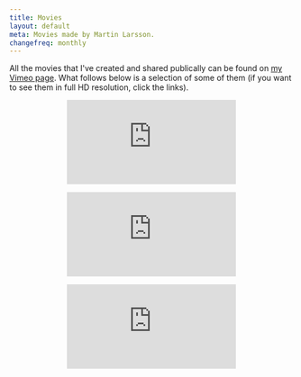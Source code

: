 ```yaml
---
title: Movies
layout: default
meta: Movies made by Martin Larsson.
changefreq: monthly
---
```


All the movies that I've created and shared publically can be found on [my Vimeo page](http://www.vimeo.com/speldosa). What follows below is a selection of some of them (if you want to see them in full HD resolution, click the links).
<p><center><div class='embed-container'><iframe src='https://player.vimeo.com/video/108806779' frameborder='0' webkitAllowFullScreen mozallowfullscreen allowFullScreen></iframe></div></center></p>
<p><center><div class='embed-container'><iframe src='https://player.vimeo.com/video/71535610' frameborder='0' webkitAllowFullScreen mozallowfullscreen allowFullScreen></iframe></div></center></p>
<p><center><div class='embed-container'><iframe src='https://player.vimeo.com/video/102523461' frameborder='0' webkitAllowFullScreen mozallowfullscreen allowFullScreen></iframe></div></center></p>